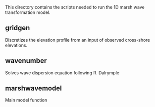 This directory contains the scripts needed to run the 1D marsh wave transformation model. 

## gridgen
Discretizes the elevation profile from an input of observed cross-shore elevations. 

## wavenumber 
Solves wave dispersion equation following R. Dalrymple 

## marshwavemodel 
Main model function
